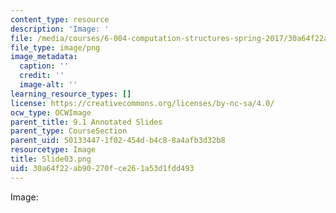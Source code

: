 ```yaml
---
content_type: resource
description: 'Image: '
file: /media/courses/6-004-computation-structures-spring-2017/30a64f22ab90270fce261a53d1fdd493_Slide03.png
file_type: image/png
image_metadata:
  caption: ''
  credit: ''
  image-alt: ''
learning_resource_types: []
license: https://creativecommons.org/licenses/by-nc-sa/4.0/
ocw_type: OCWImage
parent_title: 9.1 Annotated Slides
parent_type: CourseSection
parent_uid: 50133447-1f02-454d-b4c8-8a4afb3d32b8
resourcetype: Image
title: Slide03.png
uid: 30a64f22-ab90-270f-ce26-1a53d1fdd493
---
```

Image: 